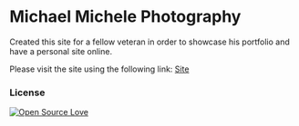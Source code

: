 # Michael Michele Photography

Created this site for a fellow veteran in order to showcase his portfolio and have a personal site online.

Please visit the site using the following link:
[Site](https://determined-darwin-10b115.netlify.com)

### License

[![Open Source Love](https://badges.frapsoft.com/os/mit/mit.svg?v=102)](LICENSE)

